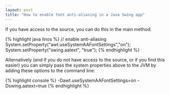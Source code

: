 ```yaml
---
layout: post
title: "How to enable font anti-aliasing in a Java Swing app"
---
```


If you have access to the source, you can do this in the main method:

{% highlight java linos %}
// enable anti-aliasing
System.setProperty("awt.useSystemAAFontSettings","on");
System.setProperty("swing.aatext", "true");
{% endhighlight %}

Alternatively (and if you do not have access to the source, or if you find this
easier) you can simply pass the system properties above to the JVM by
adding these options to the command line:

{% highlight console %}
-Dawt.useSystemAAFontSettings=on -Dswing.aatext=true
{% endhighlight %}
